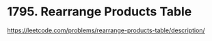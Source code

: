 # 1795. Rearrange Products Table

https://leetcode.com/problems/rearrange-products-table/description/

